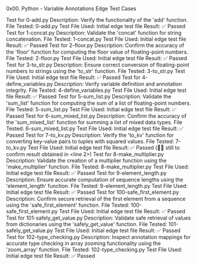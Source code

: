 0x00. Python - Variable Annotations
Edge Test Cases

Test for 0-add.py
Description: Verify the functionality of the 'add' function.
File Tested: 0-add.py
Test File Used: Initial edge test file
Result: ✅ Passed
Test for 1-concat.py
Description: Validate the 'concat' function for string concatenation.
File Tested: 1-concat.py
Test File Used: Initial edge test file
Result: ✅ Passed
Test for 2-floor.py
Description: Confirm the accuracy of the 'floor' function for computing the floor value of floating-point numbers.
File Tested: 2-floor.py
Test File Used: Initial edge test file
Result: ✅ Passed
Test for 3-to_str.py
Description: Ensure correct conversion of floating-point numbers to strings using the 'to_str' function.
File Tested: 3-to_str.py
Test File Used: Initial edge test file
Result: ✅ Passed
Test for 4-define_variables.py
Description: Verify variable definition and annotation integrity.
File Tested: 4-define_variables.py
Test File Used: Initial edge test file
Result: ✅ Passed
Test for 5-sum_list.py
Description: Validate the 'sum_list' function for computing the sum of a list of floating-point numbers.
File Tested: 5-sum_list.py
Test File Used: Initial edge test file
Result: ✅ Passed
Test for 6-sum_mixed_list.py
Description: Confirm the accuracy of the 'sum_mixed_list' function for summing a list of mixed data types.
File Tested: 6-sum_mixed_list.py
Test File Used: Initial edge test file
Result: ✅ Passed
Test for 7-to_kv.py
Description: Verify the 'to_kv' function for converting key-value pairs to tuples with squared values.
File Tested: 7-to_kv.py
Test File Used: Initial edge test file
Result: ✅ Passed (🔄🔧 still to confirm result obtained in <line 2>)
Test for 8-make_multiplier.py
Description: Validate the creation of a multiplier function using the 'make_multiplier' function.
File Tested: 8-make_multiplier.py
Test File Used: Initial edge test file
Result: ✅ Passed
Test for 9-element_length.py
Description: Ensure accurate computation of sequence lengths using the 'element_length' function.
File Tested: 9-element_length.py
Test File Used: Initial edge test file
Result: ✅ Passed
Test for 100-safe_first_element.py
Description: Confirm secure retrieval of the first element from a sequence using the 'safe_first_element' function.
File Tested: 100-safe_first_element.py
Test File Used: Initial edge test file
Result: ✅ Passed
Test for 101-safely_get_value.py
Description: Validate safe retrieval of values from dictionaries using the 'safely_get_value' function.
File Tested: 101-safely_get_value.py
Test File Used: Initial edge test file
Result: ✅ Passed
Test for 102-type_checking.py
Description: Inspect annotation mappings for accurate type checking in array zooming functionality using the 'zoom_array' function.
File Tested: 102-type_checking.py
Test File Used: Initial edge test file
Result: ✅ Passed
